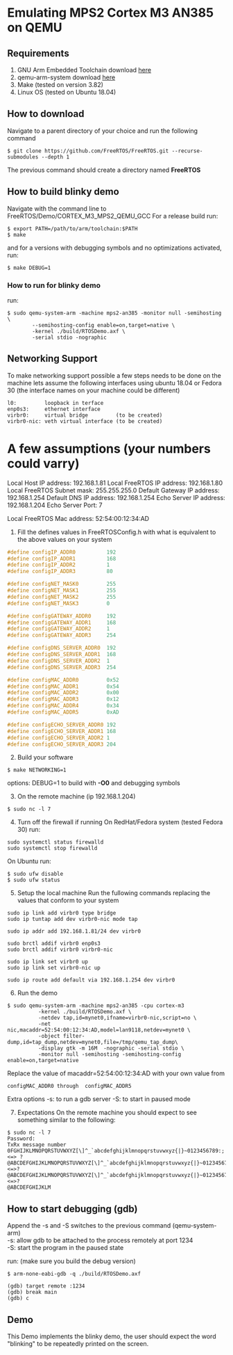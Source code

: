 # Emulating MPS2 Cortex M3 AN385 on QEMU

## Requirements
1. GNU Arm Embedded Toolchain download [here](https://developer.arm.com/tools-and-software/open-source-software/developer-tools/gnu-toolchain/gnu-rm/downloads)
3. qemu-arm-system download [here](https://www.qemu.org/download)
2. Make (tested on version 3.82)
4. Linux OS (tested on Ubuntu 18.04)

## How to download
Navigate to a parent directory of your choice and run the following command
```
$ git clone https://github.com/FreeRTOS/FreeRTOS.git --recurse-submodules --depth 1
```
The previous command should create a directory named **FreeRTOS**

## How to build blinky demo
Navigate with the command line to FreeRTOS/Demo/CORTEX\_M3\_MPS2\_QEMU\_GCC
For a release build run:

```
$ export PATH=/path/to/arm/toolchain:$PATH
$ make
```
and for a versions with debugging symbols and no optimizations activated, run:
```
$ make DEBUG=1
```

### How to run for blinky demo
run:
```
$ sudo qemu-system-arm -machine mps2-an385 -monitor null -semihosting \
        --semihosting-config enable=on,target=native \
        -kernel ./build/RTOSDemo.axf \
        -serial stdio -nographic
```

## Networking Support
To make networking support possible a few steps needs to be done on the machine
lets assume the following interfaces using ubuntu 18.04  or Fedora 30
(the interface names on your machine could be different)
```
l0:         loopback in terface
enp0s3:     ethernet interface
virbr0:     virtual bridge         (to be created)
virbr0-nic: veth virtual interface (to be created)
```
A few assumptions (your numbers could varry)
=============================================
Local Host IP address:          192.168.1.81
Local FreeRTOS IP address:      192.168.1.80
Local FreeRTOS Subnet mask:     255.255.255.0
Default Gateway IP address:     192.168.1.254
Default DNS IP address:         192.168.1.254
Echo Server IP address:         192.168.1.204
Echo Server Port:               7

Local FreeRTOS Mac address:     52:54:00:12:34:AD

1. Fill the defines values in FreeRTOSConfig.h with what is equivalent to the
   above values on your system
```c
#define configIP_ADDR0          192
#define configIP_ADDR1          168
#define configIP_ADDR2          1
#define configIP_ADDR3          80

#define configNET_MASK0         255
#define configNET_MASK1         255
#define configNET_MASK2         255
#define configNET_MASK3         0

#define configGATEWAY_ADDR0     192
#define configGATEWAY_ADDR1     168
#define configGATEWAY_ADDR2     1
#define configGATEWAY_ADDR3     254

#define configDNS_SERVER_ADDR0  192
#define configDNS_SERVER_ADDR1  168
#define configDNS_SERVER_ADDR2  1
#define configDNS_SERVER_ADDR3  254

#define configMAC_ADDR0         0x52
#define configMAC_ADDR1         0x54
#define configMAC_ADDR2         0x00
#define configMAC_ADDR3         0x12
#define configMAC_ADDR4         0x34
#define configMAC_ADDR5         0xAD

#define configECHO_SERVER_ADDR0 192
#define configECHO_SERVER_ADDR1 168
#define configECHO_SERVER_ADDR2 1
#define configECHO_SERVER_ADDR3 204
```

2.  Build your software
```
$ make NETWORKING=1
```
options: DEBUG=1 to build with **-O0** and debugging symbols

3. On the remote machine  (ip 192.168.1.204)
```
$ sudo nc -l 7
```
4. Turn off the firewall if running
On RedHat/Fedora system (tested Fedora 30) run:
```
sudo systemctl status firewalld
sudo systemctl stop firewalld
```
On Ubuntu run:
```
$ sudo ufw disable
$ sudo ufw status
```
5. Setup the local machine
Run the fullowing commands replacing the values that conform to your system
```
sudo ip link add virbr0 type bridge
sudo ip tuntap add dev virbr0-nic mode tap

sudo ip addr add 192.168.1.81/24 dev virbr0

sudo brctl addif virbr0 enp0s3
sudo brctl addif virbr0 virbr0-nic

sudo ip link set virbr0 up
sudo ip link set virbr0-nic up

sudo ip route add default via 192.168.1.254 dev virbr0
```

6. Run the demo
```
$ sudo qemu-system-arm -machine mps2-an385 -cpu cortex-m3 
          -kernel ./build/RTOSDemo.axf \
          -netdev tap,id=mynet0,ifname=virbr0-nic,script=no \
          -net nic,macaddr=52:54:00:12:34:AD,model=lan9118,netdev=mynet0 \
          -object filter-dump,id=tap_dump,netdev=mynet0,file=/tmp/qemu_tap_dump\
          -display gtk -m 16M  -nographic -serial stdio \
          -monitor null -semihosting -semihosting-config enable=on,target=native 
```
Replace the value of macaddr=52:54:00:12:34:AD with your own value from
```
configMAC_ADDR0 through  configMAC_ADDR5
```

Extra options -s: to run a gdb server
              -S: to start in paused mode

7. Expectations
On the remote machine you should expect to see something similar to the
following:
```
$ sudo nc -l 7
Password:
TxRx message number
0FGHIJKLMNOPQRSTUVWXYZ[\]^_`abcdefghijklmnopqrstuvwxyz{|}~0123456789:;<=> ?
@ABCDEFGHIJKLMNOPQRSTUVWXYZ[\]^_`abcdefghijklmnopqrstuvwxyz{|}~0123456789:;<=>?
@ABCDEFGHIJKLMNOPQRSTUVWXYZ[\]^_`abcdefghijklmnopqrstuvwxyz{|}~0123456789:;<=>?
@ABCDEFGHIJKLM
```

## How to start debugging (gdb)
<P>
Append the -s and -S switches to the previous command (qemu-system-arm)<br>
-s: allow gdb to be attached to the process remotely at port 1234 <br>
-S: start the program in the paused state <br>

run: (make sure you build the debug version)
```
$ arm-none-eabi-gdb -q ./build/RTOSDemo.axf

(gdb) target remote :1234
(gdb) break main
(gdb) c
```
## Demo
This Demo implements the blinky demo, the user should expect the word 
"blinking" to be repeatedly printed on the screen.
